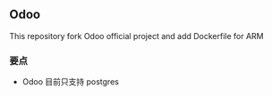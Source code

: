 ## Odoo

This repository fork Odoo official project and add Dockerfile for ARM

### 要点

* Odoo 目前只支持 postgres
